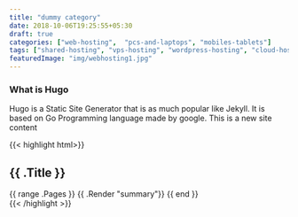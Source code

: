```yaml
---
title: "dummy category"
date: 2018-10-06T19:25:55+05:30
draft: true
categories: ["web-hosting",  "pcs-and-laptops", "mobiles-tablets"]
tags: ["shared-hosting", "vps-hosting", "wordpress-hosting", "cloud-hosting"]
featuredImage: "img/webhosting1.jpg"
---
```


### What is Hugo

Hugo is a Static Site Generator that is as much popular like Jekyll. It is based on Go Programming language made by google.
This is a new site content

{{< highlight html>}}
<section id="main">
  <div>
   <h1 id="title">{{ .Title }}</h1>
    {{ range .Pages }}
        {{ .Render "summary"}}
    {{ end }}
  </div>
</section>
{{< /highlight >}}
